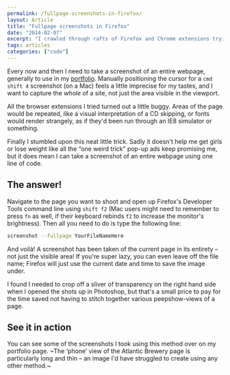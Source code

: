 ```yaml
---
permalink: /fullpage-screenshots-in-firefox/
layout: Article
title: "Fullpage screenshots in Firefox"
date: "2014-02-07"
excerpt: "I crawled through rafts of Firefox and Chrome extensions trying to take a screenshot of an entire webpage. It turns out Firefox can do it natively."
tags: articles
categories: ["code"]
---
```


Every now and then I need to take a screenshot of an entire webpage, generally to use in my [portfolio](/portfolio). Manually positioning the cursor for a `cmd shift 4` screenshot (on a Mac) feels a little imprecise for my tastes, and I want to capture the _whole_ of a site, not just the area visible in the viewport.

All the browser extensions I tried turned out a little buggy. Areas of the page would be repeated, like a visual interpretation of a CD skipping, or fonts would render strangely, as if they'd been run through an IE8 simulator or something.

Finally I stumbled upon this neat little trick. Sadly it doesn't help me get girls or lose weight like all the “one weird trick” pop-up ads keep promising me, but it does mean I can take a screenshot of an entire webpage using one line of code.

## The answer!

Navigate to the page you want to shoot and open up Firefox's Developer Tools command line using `shift f2` (Mac users might need to remember to press `fn` as well, if their keyboard rebinds `f2` to increase the monitor's brightness). Then all you need to do is type the following line:

```bash
screenshot --fullpage YourFileNameHere
```

And voilà! A screenshot has been taken of the current page in its entirety – not just the visible area! If you're super lazy, you can even leave off the file name; Firefox will just use the current date and time to save the image under.

I found I needed to crop off a sliver of transparency on the right hand side when I opened the shots up in Photoshop, but that's a small price to pay for the time saved not having to stitch together various peepshow-views of a page.

## See it in action

You can see some of the screenshots I took using this method over on my portfolio page. ~The ‘phone’ view of the Atlantic Brewery page is particularly long and thin – an image I'd have struggled to create using any other method.~
